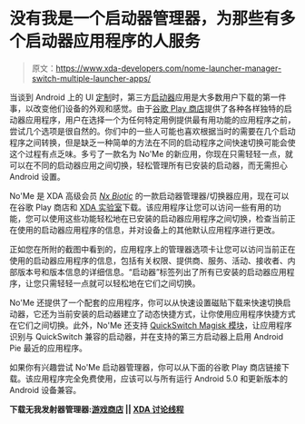 # 没有我是一个启动器管理器，为那些有多个启动器应用程序的人服务

> 原文：<https://www.xda-developers.com/nome-launcher-manager-switch-multiple-launcher-apps/>

当谈到 Android 上的 UI [定制](https://www.xda-developers.com/tag/customization/)时，第三方[启动器](https://www.xda-developers.com/tag/launcher/)应用是大多数用户下载的第一件事，以改变他们设备的外观和感觉。由于[谷歌 Play 商店](https://www.xda-developers.com/tag/google-play-store/)提供了各种各样独特的启动器应用程序，用户在选择一个为任何特定用例提供最有用功能的应用程序之前，尝试几个选项是很自然的。你们中的一些人可能也喜欢根据当时的需要在几个启动程序之间转换，但是缺乏一种简单的方法在不同的启动程序之间快速切换可能会使这个过程有点乏味。多亏了一款名为 No'Me 的新应用，你现在只需轻轻一点，就可以在不同的启动器应用之间切换，轻松管理所有已安装的启动器，而无需担心 Android 设置。

No'Me 是 XDA 高级会员 *[Nx Biotic](https://forum.xda-developers.com/member.php?u=3104921)* 的一款启动器管理器/切换器应用，现在可以在谷歌 Play 商店和 [XDA 实验室](https://labs.xda-developers.com/store/app/com.flea.gsd.flea)下载。该应用程序让您可以访问一些有用的功能，您可以使用这些功能轻松地在已安装的启动器应用程序之间切换，检查当前正在使用的启动器应用程序的信息，并对设备上的其他默认应用程序进行更改。

正如您在所附的截图中看到的，应用程序上的管理器选项卡让您可以访问当前正在使用的启动器应用程序的信息，包括有关权限、提供商、服务、活动、接收者、内部版本号和版本信息的详细信息。“启动器”标签列出了所有已安装的启动器应用程序，让您只需轻轻一点就可以轻松地在它们之间切换。

No'Me 还提供了一个配套的应用程序，你可以从快速设置磁贴下载来快速切换启动器，它还为当前安装的启动器建立了动态快捷方式，让你使用应用程序快捷方式在它们之间切换。此外，No'Me 还支持 [QuickSwitch Magisk 模块](https://www.xda-developers.com/quickswitch-magisk-module-android-pie-recents-launchers/)，让应用程序识别与 QuickSwitch 兼容的启动器，并在支持的第三方启动器上启用 Android Pie 最近的应用程序。

如果你有兴趣尝试 No'Me 启动器管理器，你可以从下面的谷歌 Play 商店链接下载。该应用程序完全免费使用，应该可以与所有运行 Android 5.0 和更新版本的 Android 设备兼容。

**下载无我发射器管理器:[游戏商店](https://play.google.com/store/apps/details?id=com.flea.gsd.flea) || [XDA 讨论线程](https://forum.xda-developers.com/android/apps-games/app-nome-launcher-manager-switcher-t4137815)**